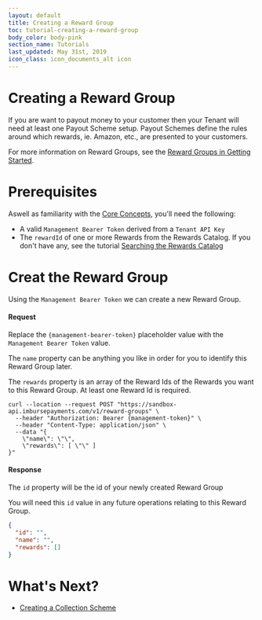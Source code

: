 ```yaml
---
layout: default
title: Creating a Reward Group
toc: tutorial-creating-a-reward-group
body_color: body-pink
section_name: Tutorials
last_updated: May 31st, 2019
icon_class: icon_documents_alt icon
---
```

# Creating a Reward Group
If you are want to payout money to your customer then your Tenant will need at least one Payout Scheme setup. Payout Schemes define the rules around which rewards, ie. Amazon, etc., are presented to your customers.

For more information on Reward Groups, see the [Reward Groups in Getting Started](/pages/getting-started/reward-groups).

# Prerequisites
Aswell as familiarity with the [Core Concepts](/pages/guides/core-concepts), you'll need the following:

- A valid `Management Bearer Token` derived from a `Tenant API Key`
- The `rewardId` of one or more Rewards from the Rewards Catalog. If you don't have any, see the tutorial [Searching the Rewards Catalog](/pages/tutorials/searching-the-rewards-catalog)

# Creat the Reward Group
Using the `Management Bearer Token` we can create a new Reward Group.

#### Request
Replace the `{management-bearer-token}` placeholder value with the `Management Bearer Token` value.

The `name` property can be anything you like in order for you to identify this Reward Group later.

The `rewards` property is an array of the Reward Ids of the Rewards you want to this Reward Group. At least one Reward Id is required.

```curl
curl --location --request POST "https://sandbox-api.imbursepayments.com/v1/reward-groups" \
  --header "Authorization: Bearer {management-token}" \
  --header "Content-Type: application/json" \
  --data "{
	\"name\": \"\",
	\"rewards\": [ \"\" ]
}"
```

#### Response
The `id` property will be the id of your newly created Reward Group

You will need this `id` value in any future operations relating to this Reward Group.

```json
{
  "id": "",
  "name": "",
  "rewards": []
}
```

# What's Next?
- [Creating a Collection Scheme](/pages/tutorials/creating-a-collection-scheme)
